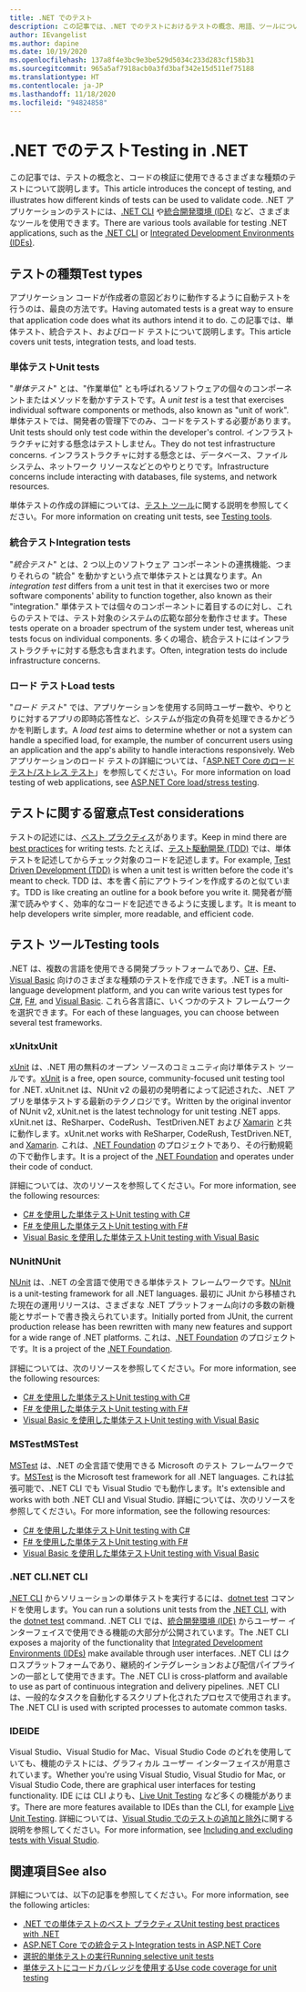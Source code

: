 ```yaml
---
title: .NET でのテスト
description: この記事では、.NET でのテストにおけるテストの概念、用語、ツールについて簡単に説明します。
author: IEvangelist
ms.author: dapine
ms.date: 10/19/2020
ms.openlocfilehash: 137a8f4e3bc9e3be529d5034c233d283cf158b31
ms.sourcegitcommit: 965a5af7918acb0a3fd3baf342e15d511ef75188
ms.translationtype: HT
ms.contentlocale: ja-JP
ms.lasthandoff: 11/18/2020
ms.locfileid: "94824858"
---
```

# <a name="testing-in-net"></a><span data-ttu-id="b0bbb-103">.NET でのテスト</span><span class="sxs-lookup"><span data-stu-id="b0bbb-103">Testing in .NET</span></span>

<span data-ttu-id="b0bbb-104">この記事では、テストの概念と、コードの検証に使用できるさまざまな種類のテストについて説明します。</span><span class="sxs-lookup"><span data-stu-id="b0bbb-104">This article introduces the concept of testing, and illustrates how different kinds of tests can be used to validate code.</span></span> <span data-ttu-id="b0bbb-105">.NET アプリケーションのテストには、[.NET CLI](#net-cli) や[統合開発環境 (IDE)](#ide) など、さまざまなツールを使用できます。</span><span class="sxs-lookup"><span data-stu-id="b0bbb-105">There are various tools available for testing .NET applications, such as the [.NET CLI](#net-cli) or [Integrated Development Environments (IDEs)](#ide).</span></span>

## <a name="test-types"></a><span data-ttu-id="b0bbb-106">テストの種類</span><span class="sxs-lookup"><span data-stu-id="b0bbb-106">Test types</span></span>

<span data-ttu-id="b0bbb-107">アプリケーション コードが作成者の意図どおりに動作するように自動テストを行うのは、最良の方法です。</span><span class="sxs-lookup"><span data-stu-id="b0bbb-107">Having automated tests is a great way to ensure that application code does what its authors intend it to do.</span></span> <span data-ttu-id="b0bbb-108">この記事では、単体テスト、統合テスト、およびロード テストについて説明します。</span><span class="sxs-lookup"><span data-stu-id="b0bbb-108">This article covers unit tests, integration tests, and load tests.</span></span>

### <a name="unit-tests"></a><span data-ttu-id="b0bbb-109">単体テスト</span><span class="sxs-lookup"><span data-stu-id="b0bbb-109">Unit tests</span></span>

<span data-ttu-id="b0bbb-110">"*単体テスト*" とは、"作業単位" とも呼ばれるソフトウェアの個々のコンポーネントまたはメソッドを動かすテストです。</span><span class="sxs-lookup"><span data-stu-id="b0bbb-110">A *unit test* is a test that exercises individual software components or methods, also known as "unit of work".</span></span> <span data-ttu-id="b0bbb-111">単体テストでは、開発者の管理下でのみ、コードをテストする必要があります。</span><span class="sxs-lookup"><span data-stu-id="b0bbb-111">Unit tests should only test code within the developer's control.</span></span> <span data-ttu-id="b0bbb-112">インフラストラクチャに対する懸念はテストしません。</span><span class="sxs-lookup"><span data-stu-id="b0bbb-112">They do not test infrastructure concerns.</span></span> <span data-ttu-id="b0bbb-113">インフラストラクチャに対する懸念とは、データベース、ファイル システム、ネットワーク リソースなどとのやりとりです。</span><span class="sxs-lookup"><span data-stu-id="b0bbb-113">Infrastructure concerns include interacting with databases, file systems, and network resources.</span></span>

<span data-ttu-id="b0bbb-114">単体テストの作成の詳細については、[テスト ツール](#testing-tools)に関する説明を参照してください。</span><span class="sxs-lookup"><span data-stu-id="b0bbb-114">For more information on creating unit tests, see [Testing tools](#testing-tools).</span></span>

### <a name="integration-tests"></a><span data-ttu-id="b0bbb-115">統合テスト</span><span class="sxs-lookup"><span data-stu-id="b0bbb-115">Integration tests</span></span>

<span data-ttu-id="b0bbb-116">"*統合テスト*" とは、2 つ以上のソフトウェア コンポーネントの連携機能、つまりそれらの "統合" を動かすという点で単体テストとは異なります。</span><span class="sxs-lookup"><span data-stu-id="b0bbb-116">An *integration test* differs from a unit test in that it exercises two or more software components' ability to function together, also known as their "integration."</span></span> <span data-ttu-id="b0bbb-117">単体テストでは個々のコンポーネントに着目するのに対し、これらのテストでは、テスト対象のシステムの広範な部分を動作させます。</span><span class="sxs-lookup"><span data-stu-id="b0bbb-117">These tests operate on a broader spectrum of the system under test, whereas unit tests focus on individual components.</span></span> <span data-ttu-id="b0bbb-118">多くの場合、統合テストにはインフラストラクチャに対する懸念も含まれます。</span><span class="sxs-lookup"><span data-stu-id="b0bbb-118">Often, integration tests do include infrastructure concerns.</span></span>

### <a name="load-tests"></a><span data-ttu-id="b0bbb-119">ロード テスト</span><span class="sxs-lookup"><span data-stu-id="b0bbb-119">Load tests</span></span>

<span data-ttu-id="b0bbb-120">"*ロード テスト*" では、アプリケーションを使用する同時ユーザー数や、やりとりに対するアプリの即時応答性など、システムが指定の負荷を処理できるかどうかを判断します。</span><span class="sxs-lookup"><span data-stu-id="b0bbb-120">A *load test* aims to determine whether or not a system can handle a specified load, for example, the number of concurrent users using an application and the app's ability to handle interactions responsively.</span></span> <span data-ttu-id="b0bbb-121">Web アプリケーションのロード テストの詳細については、「[ASP.NET Core のロード テスト/ストレス テスト](/aspnet/core/test/load-tests)」を参照してください。</span><span class="sxs-lookup"><span data-stu-id="b0bbb-121">For more information on load testing of web applications, see [ASP.NET Core load/stress testing](/aspnet/core/test/load-tests).</span></span>

## <a name="test-considerations"></a><span data-ttu-id="b0bbb-122">テストに関する留意点</span><span class="sxs-lookup"><span data-stu-id="b0bbb-122">Test considerations</span></span>

<span data-ttu-id="b0bbb-123">テストの記述には、[ベスト プラクティス](unit-testing-best-practices.md)があります。</span><span class="sxs-lookup"><span data-stu-id="b0bbb-123">Keep in mind there are [best practices](unit-testing-best-practices.md) for writing tests.</span></span> <span data-ttu-id="b0bbb-124">たとえば、[テスト駆動開発 (TDD)](https://deviq.com/test-driven-development) では、単体テストを記述してからチェック対象のコードを記述します。</span><span class="sxs-lookup"><span data-stu-id="b0bbb-124">For example, [Test Driven Development (TDD)](https://deviq.com/test-driven-development) is when a unit test is written before the code it's meant to check.</span></span> <span data-ttu-id="b0bbb-125">TDD は、本を書く前にアウトラインを作成するのと似ています。</span><span class="sxs-lookup"><span data-stu-id="b0bbb-125">TDD is like creating an outline for a book before you write it.</span></span> <span data-ttu-id="b0bbb-126">開発者が簡潔で読みやすく、効率的なコードを記述できるように支援します。</span><span class="sxs-lookup"><span data-stu-id="b0bbb-126">It is meant to help developers write simpler, more readable, and efficient code.</span></span>

## <a name="testing-tools"></a><span data-ttu-id="b0bbb-127">テスト ツール</span><span class="sxs-lookup"><span data-stu-id="b0bbb-127">Testing tools</span></span>

<span data-ttu-id="b0bbb-128">.NET は、複数の言語を使用できる開発プラットフォームであり、[C#](../../csharp/index.yml)、[F#](../../fsharp/index.yml)、[Visual Basic](../../visual-basic/index.yml) 向けのさまざまな種類のテストを作成できます。</span><span class="sxs-lookup"><span data-stu-id="b0bbb-128">.NET is a multi-language development platform, and you can write various test types for [C#](../../csharp/index.yml), [F#](../../fsharp/index.yml), and [Visual Basic](../../visual-basic/index.yml).</span></span> <span data-ttu-id="b0bbb-129">これら各言語に、いくつかのテスト フレームワークを選択できます。</span><span class="sxs-lookup"><span data-stu-id="b0bbb-129">For each of these languages, you can choose between several test frameworks.</span></span>

### <a name="xunit"></a><span data-ttu-id="b0bbb-130">xUnit</span><span class="sxs-lookup"><span data-stu-id="b0bbb-130">xUnit</span></span>

<span data-ttu-id="b0bbb-131">[xUnit](https://xunit.net) は、.NET 用の無料のオープン ソースのコミュニティ向け単体テスト ツールです。</span><span class="sxs-lookup"><span data-stu-id="b0bbb-131">[xUnit](https://xunit.net) is a free, open source, community-focused unit testing tool for .NET.</span></span> <span data-ttu-id="b0bbb-132">xUnit.net は、NUnit v2 の最初の発明者によって記述された、.NET アプリを単体テストする最新のテクノロジです。</span><span class="sxs-lookup"><span data-stu-id="b0bbb-132">Written by the original inventor of NUnit v2, xUnit.net is the latest technology for unit testing .NET apps.</span></span> <span data-ttu-id="b0bbb-133">xUnit.net は、ReSharper、CodeRush、TestDriven.NET および [Xamarin](https://dotnet.microsoft.com/apps/xamarin) と共に動作します。</span><span class="sxs-lookup"><span data-stu-id="b0bbb-133">xUnit.net works with ReSharper, CodeRush, TestDriven.NET, and [Xamarin](https://dotnet.microsoft.com/apps/xamarin).</span></span> <span data-ttu-id="b0bbb-134">これは、[.NET Foundation](https://dotnetfoundation.org) のプロジェクトであり、その行動規範の下で動作します。</span><span class="sxs-lookup"><span data-stu-id="b0bbb-134">It is a project of the [.NET Foundation](https://dotnetfoundation.org) and operates under their code of conduct.</span></span>

<span data-ttu-id="b0bbb-135">詳細については、次のリソースを参照してください。</span><span class="sxs-lookup"><span data-stu-id="b0bbb-135">For more information, see the following resources:</span></span>

- [<span data-ttu-id="b0bbb-136">C# を使用した単体テスト</span><span class="sxs-lookup"><span data-stu-id="b0bbb-136">Unit testing with C#</span></span>](unit-testing-with-dotnet-test.md)
- [<span data-ttu-id="b0bbb-137">F# を使用した単体テスト</span><span class="sxs-lookup"><span data-stu-id="b0bbb-137">Unit testing with F#</span></span>](unit-testing-fsharp-with-dotnet-test.md)
- [<span data-ttu-id="b0bbb-138">Visual Basic を使用した単体テスト</span><span class="sxs-lookup"><span data-stu-id="b0bbb-138">Unit testing with Visual Basic</span></span>](unit-testing-visual-basic-with-dotnet-test.md)

### <a name="nunit"></a><span data-ttu-id="b0bbb-139">NUnit</span><span class="sxs-lookup"><span data-stu-id="b0bbb-139">NUnit</span></span>

<span data-ttu-id="b0bbb-140">[NUnit](https://nunit.org) は、.NET の全言語で使用できる単体テスト フレームワークです。</span><span class="sxs-lookup"><span data-stu-id="b0bbb-140">[NUnit](https://nunit.org) is a unit-testing framework for all .NET languages.</span></span> <span data-ttu-id="b0bbb-141">最初に JUnit から移植された現在の運用リリースは、さまざまな .NET プラットフォーム向けの多数の新機能とサポートで書き換えられています。</span><span class="sxs-lookup"><span data-stu-id="b0bbb-141">Initially ported from JUnit, the current production release has been rewritten with many new features and support for a wide range of .NET platforms.</span></span> <span data-ttu-id="b0bbb-142">これは、[.NET Foundation](https://dotnetfoundation.org) のプロジェクトです。</span><span class="sxs-lookup"><span data-stu-id="b0bbb-142">It is a project of the [.NET Foundation](https://dotnetfoundation.org).</span></span>

<span data-ttu-id="b0bbb-143">詳細については、次のリソースを参照してください。</span><span class="sxs-lookup"><span data-stu-id="b0bbb-143">For more information, see the following resources:</span></span>

- [<span data-ttu-id="b0bbb-144">C# を使用した単体テスト</span><span class="sxs-lookup"><span data-stu-id="b0bbb-144">Unit testing with C#</span></span>](unit-testing-with-nunit.md)
- [<span data-ttu-id="b0bbb-145">F# を使用した単体テスト</span><span class="sxs-lookup"><span data-stu-id="b0bbb-145">Unit testing with F#</span></span>](unit-testing-fsharp-with-nunit.md)
- [<span data-ttu-id="b0bbb-146">Visual Basic を使用した単体テスト</span><span class="sxs-lookup"><span data-stu-id="b0bbb-146">Unit testing with Visual Basic</span></span>](unit-testing-visual-basic-with-nunit.md)

### <a name="mstest"></a><span data-ttu-id="b0bbb-147">MSTest</span><span class="sxs-lookup"><span data-stu-id="b0bbb-147">MSTest</span></span>

<span data-ttu-id="b0bbb-148">[MSTest](https://github.com/Microsoft/testfx-docs) は、.NET の全言語で使用できる Microsoft のテスト フレームワークです。</span><span class="sxs-lookup"><span data-stu-id="b0bbb-148">[MSTest](https://github.com/Microsoft/testfx-docs) is the Microsoft test framework for all .NET languages.</span></span> <span data-ttu-id="b0bbb-149">これは拡張可能で、.NET CLI でも Visual Studio でも動作します。</span><span class="sxs-lookup"><span data-stu-id="b0bbb-149">It's extensible and works with both .NET CLI and Visual Studio.</span></span> <span data-ttu-id="b0bbb-150">詳細については、次のリソースを参照してください。</span><span class="sxs-lookup"><span data-stu-id="b0bbb-150">For more information, see the following resources:</span></span>

- [<span data-ttu-id="b0bbb-151">C# を使用した単体テスト</span><span class="sxs-lookup"><span data-stu-id="b0bbb-151">Unit testing with C#</span></span>](unit-testing-with-mstest.md)
- [<span data-ttu-id="b0bbb-152">F# を使用した単体テスト</span><span class="sxs-lookup"><span data-stu-id="b0bbb-152">Unit testing with F#</span></span>](unit-testing-fsharp-with-mstest.md)
- [<span data-ttu-id="b0bbb-153">Visual Basic を使用した単体テスト</span><span class="sxs-lookup"><span data-stu-id="b0bbb-153">Unit testing with Visual Basic</span></span>](unit-testing-visual-basic-with-mstest.md)

### <a name="net-cli"></a><span data-ttu-id="b0bbb-154">.NET CLI</span><span class="sxs-lookup"><span data-stu-id="b0bbb-154">.NET CLI</span></span>

<span data-ttu-id="b0bbb-155">[.NET CLI](../tools/index.md) からソリューションの単体テストを実行するには、[dotnet test](../tools/dotnet-test.md) コマンドを使用します。</span><span class="sxs-lookup"><span data-stu-id="b0bbb-155">You can run a solutions unit tests from the [.NET CLI](../tools/index.md), with the [dotnet test](../tools/dotnet-test.md) command.</span></span> <span data-ttu-id="b0bbb-156">.NET CLI では、[統合開発環境 (IDE)](#ide) からユーザー インターフェイスで使用できる機能の大部分が公開されています。</span><span class="sxs-lookup"><span data-stu-id="b0bbb-156">The .NET CLI exposes a majority of the functionality that [Integrated Development Environments (IDEs)](#ide) make available through user interfaces.</span></span> <span data-ttu-id="b0bbb-157">.NET CLI はクロスプラットフォームであり、継続的インテグレーションおよび配信パイプラインの一部として使用できます。</span><span class="sxs-lookup"><span data-stu-id="b0bbb-157">The .NET CLI is cross-platform and available to use as part of continuous integration and delivery pipelines.</span></span> <span data-ttu-id="b0bbb-158">.NET CLI は、一般的なタスクを自動化するスクリプト化されたプロセスで使用されます。</span><span class="sxs-lookup"><span data-stu-id="b0bbb-158">The .NET CLI is used with scripted processes to automate common tasks.</span></span>

### <a name="ide"></a><span data-ttu-id="b0bbb-159">IDE</span><span class="sxs-lookup"><span data-stu-id="b0bbb-159">IDE</span></span>

<span data-ttu-id="b0bbb-160">Visual Studio、Visual Studio for Mac、Visual Studio Code のどれを使用していても、機能のテストには、グラフィカル ユーザー インターフェイスが用意されています。</span><span class="sxs-lookup"><span data-stu-id="b0bbb-160">Whether you're using Visual Studio, Visual Studio for Mac, or Visual Studio Code, there are graphical user interfaces for testing functionality.</span></span> <span data-ttu-id="b0bbb-161">IDE には CLI よりも、[Live Unit Testing](/visualstudio/test/live-unit-testing) など多くの機能があります。</span><span class="sxs-lookup"><span data-stu-id="b0bbb-161">There are more features available to IDEs than the CLI, for example [Live Unit Testing](/visualstudio/test/live-unit-testing).</span></span> <span data-ttu-id="b0bbb-162">詳細については、[Visual Studio でのテストの追加と除外](/visualstudio/test/live-unit-testing#include-and-exclude-test-projects-and-test-methods)に関する説明を参照してください。</span><span class="sxs-lookup"><span data-stu-id="b0bbb-162">For more information, see [Including and excluding tests with Visual Studio](/visualstudio/test/live-unit-testing#include-and-exclude-test-projects-and-test-methods).</span></span>

## <a name="see-also"></a><span data-ttu-id="b0bbb-163">関連項目</span><span class="sxs-lookup"><span data-stu-id="b0bbb-163">See also</span></span>

<span data-ttu-id="b0bbb-164">詳細については、以下の記事を参照してください。</span><span class="sxs-lookup"><span data-stu-id="b0bbb-164">For more information, see the following articles:</span></span>

- [<span data-ttu-id="b0bbb-165">.NET での単体テストのベスト プラクティス</span><span class="sxs-lookup"><span data-stu-id="b0bbb-165">Unit testing best practices with .NET</span></span>](unit-testing-best-practices.md)
- [<span data-ttu-id="b0bbb-166">ASP.NET Core での統合テスト</span><span class="sxs-lookup"><span data-stu-id="b0bbb-166">Integration tests in ASP.NET Core</span></span>](/aspnet/core/test/integration-tests#test-app-prerequisites)
- [<span data-ttu-id="b0bbb-167">選択的単体テストの実行</span><span class="sxs-lookup"><span data-stu-id="b0bbb-167">Running selective unit tests</span></span>](selective-unit-tests.md)
- [<span data-ttu-id="b0bbb-168">単体テストにコードカバレッジを使用する</span><span class="sxs-lookup"><span data-stu-id="b0bbb-168">Use code coverage for unit testing</span></span>](unit-testing-code-coverage.md)
